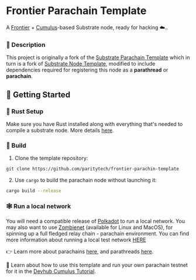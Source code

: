 # Frontier Parachain Template 

A [Frontier](https://github.com/paritytech/frontier/) + [Cumulus](https://github.com/paritytech/cumulus/)-based Substrate node, ready for hacking ☁️..

### 🔰 Description

This project is originally a fork of the [Substrate Parachain Template](https://github.com/substrate-developer-hub/substrate-parachain-template) which in turn is a fork of 
[Substrate Node Template](https://github.com/substrate-developer-hub/substrate-node-template), modified to include dependencies required for registering this node as a **parathread** or **parachain**.

## 🚀 Getting Started

### 🦀 Rust Setup

Make sure you have Rust installed along with everything that's needed to compile a substrate node. More details [here](./docs/rust-setup.md).

### 🔧 Build

1. Clone the template repository:

```sh
git clone https://github.com/paritytech/frontier-parachin-template
```

2. Use `cargo` to build the parachain node without launching it:

```sh
cargo build --release
```

### 🕸️ Run a local network
 You will need a compatible release of [Polkadot](https://github.com/paritytech/polkadot) to run a local network. You may also want to use [Zombienet](https://github.com/paritytech/zombienet/releases) (available for Linux and MacOS),  for spinning up a full fledged relay chain - parachain environment. You can find more information about running a local test network [HERE](./docs/zombienet.md)



👉 Learn more about parachains [here](https://wiki.polkadot.network/docs/learn-parachains), and parathreads [here](https://wiki.polkadot.network/docs/learn-parathreads).


🧙 Learn about how to use this template and run your own parachain testnet for it in the
[Devhub Cumulus Tutorial](https://docs.substrate.io/tutorials/v3/cumulus/start-relay/).